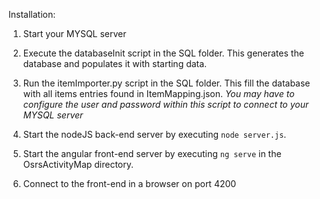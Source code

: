 Installation:

1. Start your MYSQL server

1. Execute the databaseInit script in the SQL folder. This generates the database and populates it with starting data.

2. Run the itemImporter.py script in the SQL folder. This fill the database with all items entries found in ItemMapping.json.
*You may have to configure the user and password within this script to connect to your MYSQL server*

3. Start the nodeJS back-end server by executing `node server.js`.

4. Start the angular front-end server by executing `ng serve` in the OsrsActivityMap directory.

5. Connect to the front-end in a browser on port 4200
